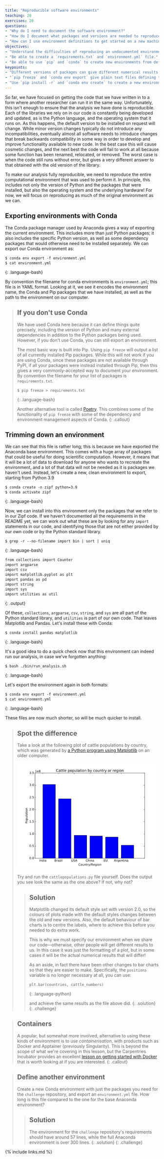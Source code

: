 ```yaml
---
title: "Reproducible software environments"
teaching: 20
exercises: 20
questions:
- "Why do I need to document the software environment?"
- "How do I document what packages and versions are needed to reproduce my work?"
- "How can I use environment definitions to get started on a new machine?"
objectives:
- "Understand the difficulties of reproducing an undocumented environment."
- "Be able to create a `requirements.txt` and `environment.yml` file."
- "Be able to use `pip` and `conda` to create new environments from definition files."
keypoints:
- "Different versions of packages can give different numerical results. Documenting the environment ensures others can get the same results from your work as you do."
- "`pip freeze` and `conda env export` give plain text files defining the packages installed in an environment, and that can be used to recreate it."
- "Use `pip install -r` and `conda env create` to create a new environment from a definition."
---
```


So far, we have focused on getting the code that we have written in to a form where another
researcher can run it in the same way. Unfortunately, this isn't enough to ensure that the
analysis we have done is reproducible. Each of the libraries we rely on in our code is
constantly being developed and updated, as is the Python language, and the operating
system that it runs on. As this happens, the default version to be installed on request
will change. While minor version changes typically do not introduce any incompatibilities,
eventually almost all software needs to introduce changes that break backwards compatibility
in some way in order to develop and improve functionality available to new code.
In the best case this will cause cosmetic changes, and the next best the code will fail
to work at all because some function has been renamed, relocated, or removed. The worst
case is when the code still runs without error, but gives a very different answer to that
obtained with the old version of the library.

To make our analysis fully reproducible, we need to reproduce the entire computational
environment that was used to perform it. In principle, this includes not only the version
of Python and the packages that were installed, but also the operating system and the
underlying hardware! For now, we will focus on reproducing as much of the original
environment as we can.

## Exporting environments with Conda

The Conda package manager used by Anaconda gives a way of exporting the current environment.
This includes more than just Python packages; it also includes the specific Python version,
as well as some dependency packages that would otherwise need to be installed separately.
We can export our Conda environment as:

~~~
$ conda env export -f environment.yml
$ cat environment.yml
~~~
{: .language-bash}

By convention the filename for conda environments is `environment.yml`; this file is in
YAML format. Looking at it, we see it encodes the environment name, the Conda and Pip
packages that we have installed, as well as the path to the environment on our computer.

> ## If you don't use Conda
>
> We have used Conda here because it can define things quite precisely, including the
> version of Python and many external dependencies in addition to the Python packages
> being used. However, if you don't use Conda, you can still export an environment.
>
> The most basic way is built into Pip. Using `pip freeze` will output a list of all
> currently installed Pip packages. While this will not work if you are using Conda,
> since these packages are not available through PyPI, if all your packages were
> instead installed through Pip, then this gives a very commonly-accepted way to
> document your environment. By convention the filename for your list of packages
> is `requirements.txt`.
>
> ~~~
> $ pip freeze > requirements.txt
> ~~~
> {: .language-bash}
>
> Another alternative tool is called [Poetry][poetry]. This combines some of the
> functionality of `pip freeze` with some of the dependency and environment management
> aspects of Conda.
{: .callout}

## Trimming down an environment

We can see that this file is rather long; this is because we have exported the
Anaconda base environment. This comes with a huge array of packages that could be useful
for doing scientific computation. However, it means that it will be a lot of data to
download for anyone who wants to recreate the environment, and a lot of that data will not
be needed as it is packages we haven't used. Instead, let's create a new, clean environment
to export, starting from Python 3.9

~~~
$ conda create -n zipf python=3.9
$ conda activate zipf
~~~
{: .language-bash}

Now, we can install into this environment only the packages that we refer to in our
Zipf code. If we haven't documented all the requirements in the README yet, we can work
out what these are by looking for any `import` statements in our code, and identifying
those that are not either provided by our own code or by the Python standard library.

~~~
$ grep -r --no-filename import bin | sort | uniq
~~~
{: .language-bash}

~~~
from collections import Counter
import argparse
import csv
import matplotlib.pyplot as plt
import pandas as pd
import string
import sys
import utilities as util
~~~
{: .output}

Of these, `collections`, `argparse`, `csv`, `string`, and `sys` are all part of the Python
standard library, and `utilities` is part of our own code. That leaves Matplotlib and Pandas.
Let's install these with Conda:

~~~
$ conda install pandas matplotlib
~~~
{: .language-bash}

It's a good idea to do a quick check now that this environment can indeed run our analysis,
in case we've forgotten anything:

~~~
$ bash ./bin/run_analysis.sh
~~~
{: .language-bash}

Let's export the environment again in both formats:

~~~
$ conda env export -f environment.yml
$ cat environment.yml
~~~
{: .language-bash}

These files are now much shorter, so will be much quicker to install.


> ## Spot the difference
>
> Take a look at the following plot of cattle populations by country, which was generated
> by [a Python program using Matplotlib](../files/cattlepopulations.py) on an older
> computer.
>
> ![A bar chart for cattle population by country or region, showing bars for India, Brazil, USA, China, EU, and Argentina. The country labels are offset to the left of the bars, which are royal blue.](../fig/cattle.png)
>
> Try and run the `cattlepopulations.py` file yourself. Does the output you see look the same
> as the one above? If not, why not?
>
>> ## Solution
>>
>> Matplotlib changed its default style set with version 2.0, so the colours of plots made
>> with the default styles changes between the old and new versions. Also, the default
>> behaviour of bar charts is to centre the labels, where to achieve this before you needed
>> to do extra work.
>>
>> This is why we must specify our environment when we share our code&mdash;otherwise,
>> other people will get different results to us. In this case it was just the formatting
>> of a plot, but in some cases it will be the actual numerical results that will differ!
>>
>> As an aside,
>> in fact there have been other changes to bar charts so that they are easier to make.
>> Specifically, the `positions` variable is no longer necessary at all, you can use:
>>
>> ~~~
>> plt.bar(countries, cattle_numbers)
>> ~~~
>> {: .language-python}
>>
>> and achieve the same results as the file above did.
> {: .solution}
{: .challenge}

> ## Containers
>
> A popular, but somewhat more involved, alternative to using these kinds of environment
> is to use _containerisation_, with products such as Docker and Apptainer (previously
> Singularity). This is beyond the scope of what we're covering in this lesson, but
> the Carpentries Incubator provides an excellent
> [lesson on getting started with Docker][incubator-docker] that is worth looking at
> if you are interested.
{: .callout}

> ## Define another environment
>
> Create a new Conda environment with just the packages you need for the `challenge`
> repository, and export an `environment.yml` file. How long
> is this file compared to the one for the base Anaconda environment?
>
>> ## Solution
>>
>> The environment for the `challenge` repository's requirements should have around 57
>> lines, while the full Anaconda environment is over 300 lines.
> {: .solution}
{: .challenge}


{% include links.md %}

[incubator-docker]: http://carpentries-incubator.github.io/docker-introduction
[poetry]: https://python-poetry.org
